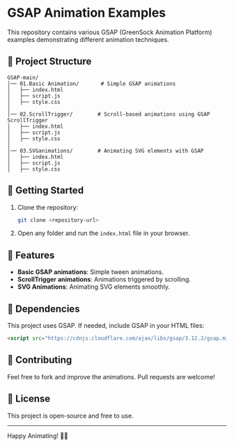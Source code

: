 # GSAP Animation Examples

This repository contains various GSAP (GreenSock Animation Platform) examples demonstrating different animation techniques.

## 📂 Project Structure

```
GSAP-main/
│── 01.Basic Animation/       # Simple GSAP animations
│   ├── index.html
│   ├── script.js
│   ├── style.css
│
│── 02.ScrollTrigger/        # Scroll-based animations using GSAP ScrollTrigger
│   ├── index.html
│   ├── script.js
│   ├── style.css
│
│── 03.SVGanimations/        # Animating SVG elements with GSAP
│   ├── index.html
│   ├── script.js
│   ├── style.css
```

## 🚀 Getting Started

1. Clone the repository:
   ```sh
   git clone <repository-url>
   ```
2. Open any folder and run the `index.html` file in your browser.

## 📌 Features
- **Basic GSAP animations**: Simple tween animations.
- **ScrollTrigger animations**: Animations triggered by scrolling.
- **SVG Animations**: Animating SVG elements smoothly.

## 📜 Dependencies
This project uses GSAP. If needed, include GSAP in your HTML files:
```html
<script src="https://cdnjs.cloudflare.com/ajax/libs/gsap/3.12.2/gsap.min.js"></script>
```

## 🤝 Contributing
Feel free to fork and improve the animations. Pull requests are welcome!

## 📜 License
This project is open-source and free to use.

---
Happy Animating! 🎨✨


